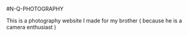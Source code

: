 #N-Q-PHOTOGRAPHY

This is a photography website I made for my brother ( because he is a camera enthusiast )
    
    